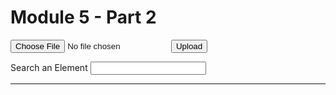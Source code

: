 <html>
<head>
    <title>CUNY DATA608/2 - Zachary Herold </title>
    <link rel="stylesheet" href="css/bootstrap.min.css">
</head>
<body>
    <style type="text/css">
        td { 
            padding: 0px;
            border: 1px solid green;
        }
        table { 
            border-spacing: 2px;
            border-collapse: separate;
        }
    </style>   
</body>
<body>
<script type="text/javascript">

    function Upload() {
        var fileUpload = document.getElementById("fileUpload");
        var regex = /^([a-zA-Z0-9\s_\\.\-:])+(.csv|.txt)$/;
        if (regex.test(fileUpload.value.toLowerCase())) {
            if (typeof (FileReader) != "undefined") {
                var reader = new FileReader();
                reader.onload = function (e) {
                    var table = document.createElement("table");
                    table.setAttribute("class", "table.upload");
                    //table.className="tbl";
                    var rows = e.target.result.split("\n");
                    for (var i = 0; i < rows.length; i++) {
                        var cells = rows[i].split(",");
                        if (cells.length > 1) {
                            var row = table.insertRow(-1);
                            for (var j = 0; j < cells.length; j++) {
                                var cell = row.insertCell(-1);
                                cell.innerHTML = cells[j];
                            }
                        }
                    }
                    var dvCSV = document.getElementById("dvCSV");
                    dvCSV.innerHTML = "";
                    dvCSV.appendChild(table);
                }
                reader.readAsText(fileUpload.files[0]);
            } else {
                alert("This browser does not support HTML5.");
            }
        } else {
            alert("Please upload a valid CSV file.");
        }
    }
    // from https://www.aspsnippets.com/Articles/Import-CSV-File-to-HTML-Table-using-JavaScript.aspx

    function searchTable() {
        var input, filter, found, table, tr, td, i, j;
        input = document.getElementById("myInput");
        filter = input.value.toUpperCase();
        table = document.getElementById("dvCSV");
        tr = table.getElementsByTagName("tr");
        for (i = 0; i < tr.length; i++) {
            td = tr[i].getElementsByTagName("td");
            for (j = 0; j < td.length; j++) {
                if (td[j].innerHTML.toUpperCase().indexOf(filter) > -1) {
                    found = true;
                }
            }
            if (found) {
                tr[i].style.display = "";
                found = false;
            } else {
                tr[i].style.display = "none";
            }
        }
    }
    //from https://stackoverflow.com/questions/9127498/how-to-perform-a-real-time-search-and-filter-on-a-html-table
    //solution by Tarik
</script>

<h1> Module 5 - Part 2</h1>
<input type="file" id="fileUpload" />
<input type="button" id="upload" value="Upload" onclick="Upload()" />
<p></p>
<label for="myInput">Search an Element</label>
<input id='myInput' onkeyup='searchTable()' type='text'>
<br>
<hr />
<div id="dvCSV">
</div>
</body>
</html>
